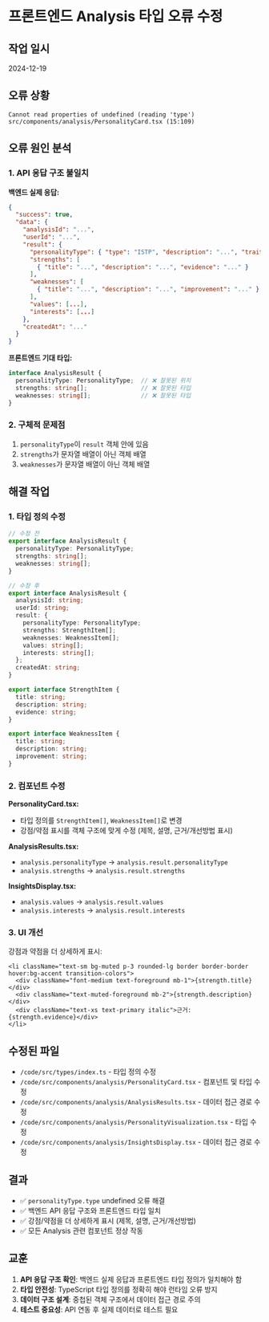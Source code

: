 # 프론트엔드 Analysis 타입 오류 수정

## 작업 일시
2024-12-19

## 오류 상황
```
Cannot read properties of undefined (reading 'type')
src/components/analysis/PersonalityCard.tsx (15:109)
```

## 오류 원인 분석

### 1. API 응답 구조 불일치
**백엔드 실제 응답:**
```json
{
  "success": true,
  "data": {
    "analysisId": "...",
    "userId": "...",
    "result": {
      "personalityType": { "type": "ISTP", "description": "...", "traits": [...] },
      "strengths": [
        { "title": "...", "description": "...", "evidence": "..." }
      ],
      "weaknesses": [
        { "title": "...", "description": "...", "improvement": "..." }
      ],
      "values": [...],
      "interests": [...]
    },
    "createdAt": "..."
  }
}
```

**프론트엔드 기대 타입:**
```typescript
interface AnalysisResult {
  personalityType: PersonalityType;  // ❌ 잘못된 위치
  strengths: string[];               // ❌ 잘못된 타입
  weaknesses: string[];              // ❌ 잘못된 타입
}
```

### 2. 구체적 문제점
1. `personalityType`이 `result` 객체 안에 있음
2. `strengths`가 문자열 배열이 아닌 객체 배열
3. `weaknesses`가 문자열 배열이 아닌 객체 배열

## 해결 작업

### 1. 타입 정의 수정
```typescript
// 수정 전
export interface AnalysisResult {
  personalityType: PersonalityType;
  strengths: string[];
  weaknesses: string[];
}

// 수정 후
export interface AnalysisResult {
  analysisId: string;
  userId: string;
  result: {
    personalityType: PersonalityType;
    strengths: StrengthItem[];
    weaknesses: WeaknessItem[];
    values: string[];
    interests: string[];
  };
  createdAt: string;
}

export interface StrengthItem {
  title: string;
  description: string;
  evidence: string;
}

export interface WeaknessItem {
  title: string;
  description: string;
  improvement: string;
}
```

### 2. 컴포넌트 수정
**PersonalityCard.tsx:**
- 타입 정의를 `StrengthItem[]`, `WeaknessItem[]`로 변경
- 강점/약점 표시를 객체 구조에 맞게 수정 (제목, 설명, 근거/개선방법 표시)

**AnalysisResults.tsx:**
- `analysis.personalityType` → `analysis.result.personalityType`
- `analysis.strengths` → `analysis.result.strengths`

**InsightsDisplay.tsx:**
- `analysis.values` → `analysis.result.values`
- `analysis.interests` → `analysis.result.interests`

### 3. UI 개선
강점과 약점을 더 상세하게 표시:
```tsx
<li className="text-sm bg-muted p-3 rounded-lg border border-border hover:bg-accent transition-colors">
  <div className="font-medium text-foreground mb-1">{strength.title}</div>
  <div className="text-muted-foreground mb-2">{strength.description}</div>
  <div className="text-xs text-primary italic">근거: {strength.evidence}</div>
</li>
```

## 수정된 파일
- `/code/src/types/index.ts` - 타입 정의 수정
- `/code/src/components/analysis/PersonalityCard.tsx` - 컴포넌트 및 타입 수정
- `/code/src/components/analysis/AnalysisResults.tsx` - 데이터 접근 경로 수정
- `/code/src/components/analysis/PersonalityVisualization.tsx` - 타입 수정
- `/code/src/components/analysis/InsightsDisplay.tsx` - 데이터 접근 경로 수정

## 결과
- ✅ `personalityType.type` undefined 오류 해결
- ✅ 백엔드 API 응답 구조와 프론트엔드 타입 일치
- ✅ 강점/약점을 더 상세하게 표시 (제목, 설명, 근거/개선방법)
- ✅ 모든 Analysis 관련 컴포넌트 정상 작동

## 교훈
1. **API 응답 구조 확인**: 백엔드 실제 응답과 프론트엔드 타입 정의가 일치해야 함
2. **타입 안전성**: TypeScript 타입 정의를 정확히 해야 런타임 오류 방지
3. **데이터 구조 설계**: 중첩된 객체 구조에서 데이터 접근 경로 주의
4. **테스트 중요성**: API 연동 후 실제 데이터로 테스트 필요